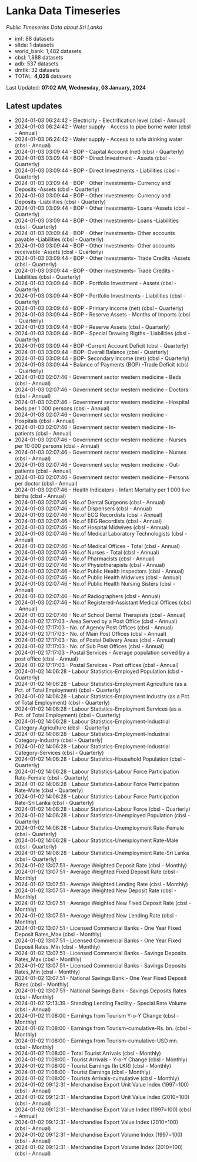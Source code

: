 # Lanka Data Timeseries
*Public Timeseries Data about Sri Lanka*

* imf: 88 datasets
* sltda: 1 datasets
* world_bank: 1,482 datasets
* cbsl: 1,888 datasets
* adb: 537 datasets
* dmtlk: 32 datasets
* TOTAL: **4,028** datasets

Last Updated: **07:02 AM, Wednesday, 03 January, 2024**

## Latest updates

* 2024-01-03 06:24:42 - Electricity - Electrification level (cbsl - Annual)
* 2024-01-03 06:24:42 - Water supply - Access to pipe borne water (cbsl - Annual)
* 2024-01-03 06:24:42 - Water supply - Access to safe drinking water (cbsl - Annual)
* 2024-01-03 03:09:44 - BOP - Capital Account (net) (cbsl - Quarterly)
* 2024-01-03 03:09:44 - BOP - Direct Investment - Assets (cbsl - Quarterly)
* 2024-01-03 03:09:44 - BOP - Direct Investments - Liabilities (cbsl - Quarterly)
* 2024-01-03 03:09:44 - BOP - Other Investments- Currency and Deposits -Assets (cbsl - Quarterly)
* 2024-01-03 03:09:44 - BOP - Other Investments- Currency and Deposits -Liabilities (cbsl - Quarterly)
* 2024-01-03 03:09:44 - BOP - Other Investments- Loans -Assets (cbsl - Quarterly)
* 2024-01-03 03:09:44 - BOP - Other Investments- Loans -Liabilities (cbsl - Quarterly)
* 2024-01-03 03:09:44 - BOP - Other Investments- Other accounts payable -Liabilities (cbsl - Quarterly)
* 2024-01-03 03:09:44 - BOP - Other Investments- Other accounts receivable -Assets (cbsl - Quarterly)
* 2024-01-03 03:09:44 - BOP - Other Investments- Trade Credits -Assets (cbsl - Quarterly)
* 2024-01-03 03:09:44 - BOP - Other Investments- Trade Credits -Liabilities (cbsl - Quarterly)
* 2024-01-03 03:09:44 - BOP - Portfolio Investment - Assets (cbsl - Quarterly)
* 2024-01-03 03:09:44 - BOP - Portfolio Investments - Liabilities (cbsl - Quarterly)
* 2024-01-03 03:09:44 - BOP - Primary Income (net) (cbsl - Quarterly)
* 2024-01-03 03:09:44 - BOP - Reserve Assets - Months of Imports (cbsl - Quarterly)
* 2024-01-03 03:09:44 - BOP - Reserve Assets (cbsl - Quarterly)
* 2024-01-03 03:09:44 - BOP - Special Drawing Rigths - Liabilities (cbsl - Quarterly)
* 2024-01-03 03:09:44 - BOP -Current Account Deficit (cbsl - Quarterly)
* 2024-01-03 03:09:44 - BOP- Overall Balance (cbsl - Quarterly)
* 2024-01-03 03:09:44 - BOP- Secondary Income (net) (cbsl - Quarterly)
* 2024-01-03 03:09:44 - Balance of Payments (BOP) -Trade Deficit (cbsl - Quarterly)
* 2024-01-03 02:07:46 - Government sector western medicine - Beds (cbsl - Annual)
* 2024-01-03 02:07:46 - Government sector western medicine - Doctors (cbsl - Annual)
* 2024-01-03 02:07:46 - Government sector western medicine - Hospital beds per 1 000 persons (cbsl - Annual)
* 2024-01-03 02:07:46 - Government sector western medicine - Hospitals (cbsl - Annual)
* 2024-01-03 02:07:46 - Government sector western medicine - In-patients (cbsl - Annual)
* 2024-01-03 02:07:46 - Government sector western medicine - Nurses per 10 000 persons (cbsl - Annual)
* 2024-01-03 02:07:46 - Government sector western medicine - Nurses (cbsl - Annual)
* 2024-01-03 02:07:46 - Government sector western medicine - Out-patients (cbsl - Annual)
* 2024-01-03 02:07:46 - Government sector western medicine - Persons per doctor (cbsl - Annual)
* 2024-01-03 02:07:46 - Health Indicators - Infant Mortality per 1 000 live births (cbsl - Annual)
* 2024-01-03 02:07:46 - No.of Dental Surgeons (cbsl - Annual)
* 2024-01-03 02:07:46 - No.of Dispensers (cbsl - Annual)
* 2024-01-03 02:07:46 - No.of ECG Recordists (cbsl - Annual)
* 2024-01-03 02:07:46 - No.of EEG Recordists (cbsl - Annual)
* 2024-01-03 02:07:46 - No.of Hospital Midwives (cbsl - Annual)
* 2024-01-03 02:07:46 - No.of Medical Laboratory Technologists (cbsl - Annual)
* 2024-01-03 02:07:46 - No.of Medical Offices - Total (cbsl - Annual)
* 2024-01-03 02:07:46 - No.of Nurses - Total (cbsl - Annual)
* 2024-01-03 02:07:46 - No.of Pharmacists (cbsl - Annual)
* 2024-01-03 02:07:46 - No.of Physiotherapists (cbsl - Annual)
* 2024-01-03 02:07:46 - No.of Public Health Inspectors (cbsl - Annual)
* 2024-01-03 02:07:46 - No.of Public Health Midwives (cbsl - Annual)
* 2024-01-03 02:07:46 - No.of Public Health Nursing Sisters (cbsl - Annual)
* 2024-01-03 02:07:46 - No.of Radiographers (cbsl - Annual)
* 2024-01-03 02:07:46 - No.of Registered-Assistant Medical Offices (cbsl - Annual)
* 2024-01-03 02:07:46 - No.of School Dental Therapists (cbsl - Annual)
* 2024-01-02 17:17:03 - Area Served by a Post Office (cbsl - Annual)
* 2024-01-02 17:17:03 - No. of Agency Post Offices (cbsl - Annual)
* 2024-01-02 17:17:03 - No. of Main Post Offices (cbsl - Annual)
* 2024-01-02 17:17:03 - No. of Postal Delivery Areas (cbsl - Annual)
* 2024-01-02 17:17:03 - No. of Sub Post Offices (cbsl - Annual)
* 2024-01-02 17:17:03 - Postal Services - Average population served by a post office (cbsl - Annual)
* 2024-01-02 17:17:03 - Postal Services - Post offices (cbsl - Annual)
* 2024-01-02 14:06:28 - Labour Statistics-Employed Population (cbsl - Quarterly)
* 2024-01-02 14:06:28 - Labour Statistics-Employment Agriculture (as a Pct. of Total Employment) (cbsl - Quarterly)
* 2024-01-02 14:06:28 - Labour Statistics-Employment Industry (as a Pct. of Total Employment) (cbsl - Quarterly)
* 2024-01-02 14:06:28 - Labour Statistics-Employment Services (as a Pct. of Total Employment) (cbsl - Quarterly)
* 2024-01-02 14:06:28 - Labour Statistics-Employment-Industrial Category-Agriculture (cbsl - Quarterly)
* 2024-01-02 14:06:28 - Labour Statistics-Employment-Industrial Category-Industry (cbsl - Quarterly)
* 2024-01-02 14:06:28 - Labour Statistics-Employment-Industrial Category-Services (cbsl - Quarterly)
* 2024-01-02 14:06:28 - Labour Statistics-Household Population (cbsl - Quarterly)
* 2024-01-02 14:06:28 - Labour Statistics-Labour Force Participation Rate-Female (cbsl - Quarterly)
* 2024-01-02 14:06:28 - Labour Statistics-Labour Force Participation Rate-Male (cbsl - Quarterly)
* 2024-01-02 14:06:28 - Labour Statistics-Labour Force Participation Rate-Sri Lanka (cbsl - Quarterly)
* 2024-01-02 14:06:28 - Labour Statistics-Labour Force (cbsl - Quarterly)
* 2024-01-02 14:06:28 - Labour Statistics-Unemployed Population (cbsl - Quarterly)
* 2024-01-02 14:06:28 - Labour Statistics-Unemployment Rate-Female (cbsl - Quarterly)
* 2024-01-02 14:06:28 - Labour Statistics-Unemployment Rate-Male (cbsl - Quarterly)
* 2024-01-02 14:06:28 - Labour Statistics-Unemployment Rate-Sri Lanka (cbsl - Quarterly)
* 2024-01-02 13:07:51 - Average Weighted Deposit Rate (cbsl - Monthly)
* 2024-01-02 13:07:51 - Average Weighted Fixed Deposit Rate (cbsl - Monthly)
* 2024-01-02 13:07:51 - Average Weighted Lending Rate (cbsl - Monthly)
* 2024-01-02 13:07:51 - Average Weighted New Deposit Rate (cbsl - Monthly)
* 2024-01-02 13:07:51 - Average Weighted New Fixed Deposit Rate (cbsl - Monthly)
* 2024-01-02 13:07:51 - Average Weighted New Lending Rate (cbsl - Monthly)
* 2024-01-02 13:07:51 - Licensed Commercial Banks - One Year Fixed Deposit Rates_Max (cbsl - Monthly)
* 2024-01-02 13:07:51 - Licensed Commercial Banks - One Year Fixed Deposit Rates_Min (cbsl - Monthly)
* 2024-01-02 13:07:51 - Licensed Commercial Banks - Savings Deposits Rates_Max (cbsl - Monthly)
* 2024-01-02 13:07:51 - Licensed Commercial Banks - Savings Deposits Rates_Min (cbsl - Monthly)
* 2024-01-02 13:07:51 - National Savings Bank - One Year Fixed Deposit Rates (cbsl - Monthly)
* 2024-01-02 13:07:51 - National Savings Bank - Savings Deposits Rates (cbsl - Monthly)
* 2024-01-02 12:13:39 - Standing Lending Facility - Special Rate Volume (cbsl - Annual)
* 2024-01-02 11:08:00 - Earnings from Tourism Y-o-Y Change (cbsl - Monthly)
* 2024-01-02 11:08:00 - Earnings from Tourism-cumulative-Rs. bn. (cbsl - Monthly)
* 2024-01-02 11:08:00 - Earnings from Tourism-cumulative-USD mn. (cbsl - Monthly)
* 2024-01-02 11:08:00 - Total Tourist Arrivals (cbsl - Monthly)
* 2024-01-02 11:08:00 - Tourist Arrivals - Y-o-Y Change (cbsl - Monthly)
* 2024-01-02 11:08:00 - Tourist Earnings (In LKR) (cbsl - Monthly)
* 2024-01-02 11:08:00 - Tourist Earnings (cbsl - Monthly)
* 2024-01-02 11:08:00 - Tourists Arrivals-cumulative (cbsl - Monthly)
* 2024-01-02 09:12:31 - Merchandise Export Unit Value Index (1997=100) (cbsl - Annual)
* 2024-01-02 09:12:31 - Merchandise Export Unit Value Index (2010=100) (cbsl - Annual)
* 2024-01-02 09:12:31 - Merchandise Export Value Index (1997=100) (cbsl - Annual)
* 2024-01-02 09:12:31 - Merchandise Export Value Index (2010=100) (cbsl - Annual)
* 2024-01-02 09:12:31 - Merchandise Export Volume Index (1997=100) (cbsl - Annual)
* 2024-01-02 09:12:31 - Merchandise Export Volume Index (2010=100) (cbsl - Annual)